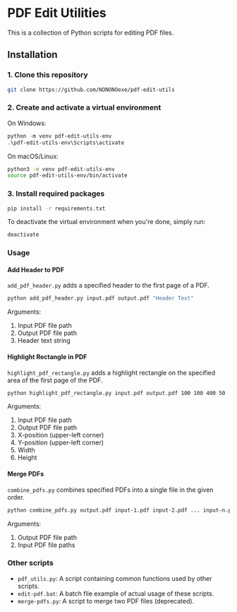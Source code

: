 # PDF Edit Utilities

This is a collection of Python scripts for editing PDF files.

## Installation

### 1. Clone this repository

```bash
git clone https://github.com/NONONOexe/pdf-edit-utils
```

### 2. Create and activate a virtual environment

On Windows:

```powershell
python -m venv pdf-edit-utils-env
.\pdf-edit-utils-env\Scripts\activate
```

On macOS/Linux:

```bash
python3 -m venv pdf-edit-utils-env
source pdf-edit-utils-env/bin/activate
```

### 3. Install required packages

```bash
pip install -r requirements.txt
```

To deactivate the virtual environment when you're done, simply run:

```bash
deactivate
```

### Usage

#### Add Header to PDF

`add_pdf_header.py` adds a specified header to the first page of a PDF.

```bash
python add_pdf_header.py input.pdf output.pdf "Header Text"
```

Arguments:

  1. Input PDF file path
  2. Output PDF file path
  3. Header text string

#### Highlight Rectangle in PDF

`highlight_pdf_rectangle.py` adds a highlight rectangle on the specified area of the first page of the PDF.

```bash
python highlight_pdf_rectangle.py input.pdf output.pdf 100 100 400 50
```

Arguments:

  1. Input PDF file path
  2. Output PDF file path
  3. X-position (upper-left corner)
  4. Y-position (upper-left corner)
  5. Width
  6. Height

#### Merge PDFs

`combine_pdfs.py` combines specified PDFs into a single file in the given order.

```bash
python combine_pdfs.py output.pdf input-1.pdf input-2.pdf ... input-n.pdf
```

Arguments:

  1. Output PDF file path
  2. Input PDF file paths

### Other scripts

- `pdf_utils.py`: A script containing common functions used by other scripts.
- `edit-pdf.bat`: A batch file example of actual usage of these scripts.
- `merge-pdfs.py`: A script to merge two PDF files (deprecated).

